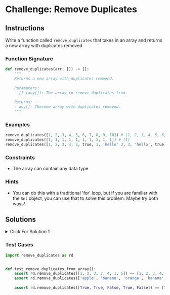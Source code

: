 # Challenge: Remove Duplicates

## Instructions

Write a function called `remove_duplicates` that takes in an array and returns a new array with duplicates removed.

### Function Signature

```python
def remove_duplicates(arr: []) -> []:
    """
    Returns a new array with duplicates removed.
    
    Parameters:
    - [] (any[]): The array to remove duplicates from.
    
    Returns:
    - any[]: The=new array with duplicates removed.
    """
```


### Examples

```python
remove_duplicates([1, 2, 3, 4, 5, 6, 7, 8, 9, 10]) # [1, 2, 3, 4, 5, 6, 7, 8, 9, 10]
remove_duplicates([1, 1, 1, 1, 1, 1, 1, 1, 1, 1]) # [1]
remove_duplicates([1, 2, 3, 4, 5, true, 1, 'hello' 2, 3, 'hello', true]) # [1, 2, 3, 4, 5, true, 'hello']
```

### Constraints

- The array can contain any data type

### Hints

- You can do this with a traditional 'for' loop, but if you are familiar with the `Set` object, you can use that to solve this problem. Maybe try both ways!

## Solutions

<details>
  <summary>Click For Solution 1</summary>

Using a for loop

```python
def remove_duplicates(arr):
    unique_arr = []

    s = set()
    boolean_set = set()

    for e in arr:
        if isinstance(e, bool) and e not in boolean_set:
            boolean_set.add(e)
            unique_arr.append(e)
        elif not isinstance(e, bool) and e not in s:
            unique_arr.append(e)
            s.add(e)

    return unique_arr
```

### Explanation

- Create a new array called `unique_arr`.
- Create two sets
  - One for boolean values since boolean values is stored as 1 and 0s in python
  - and the other set for the rest of the elements
- Create a `for` loop that will loop through each element in the array.
  - If the element is a boolean and hasn't been added to the boolean set
    - add to the boolean set
    - add to the new array
  - else if the element is not a boolean and the element is not in the set
    - add it to the array
    - add to the other set
- Once we have looped through the entire array, we return `unique_arr`.

</details>

### Test Cases

```python
import remove_duplicates as rd


def test_remove_duplicates_from_array():
    assert rd.remove_duplicates([1, 2, 3, 2, 4, 1, 5]) == [1, 2, 3, 4, 5]
    assert rd.remove_duplicates(['apple', 'banana', 'orange', 'banana', 'kiwi']) == ['apple', 'banana', 'orange',
                                                                                     'kiwi']
    assert rd.remove_duplicates([True, True, False, True, False]) == [True, False]

```
